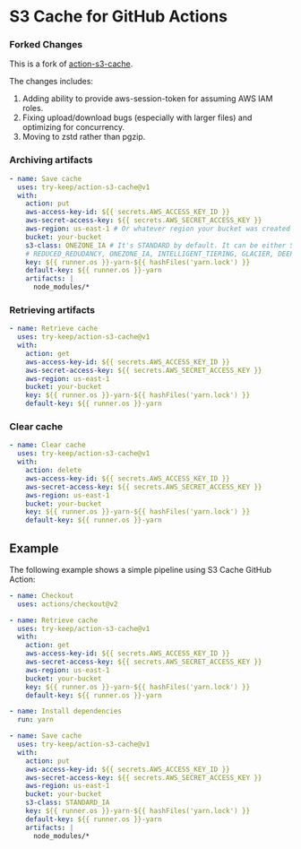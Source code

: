 # S3 Cache for GitHub Actions

### Forked Changes
This is a fork of [action-s3-cache](https://github.com/try-keep/action-s3-cache).

The changes includes:
1. Adding ability to provide aws-session-token for assuming AWS IAM roles.
2. Fixing upload/download bugs (especially with larger files) and optimizing for concurrency.
3. Moving to zstd rather than pgzip.

### Archiving artifacts

```yml
- name: Save cache
  uses: try-keep/action-s3-cache@v1
  with:
    action: put
    aws-access-key-id: ${{ secrets.AWS_ACCESS_KEY_ID }}
    aws-secret-access-key: ${{ secrets.AWS_SECRET_ACCESS_KEY }}
    aws-region: us-east-1 # Or whatever region your bucket was created
    bucket: your-bucket
    s3-class: ONEZONE_IA # It's STANDARD by default. It can be either STANDARD,
    # REDUCED_REDUDANCY, ONEZONE_IA, INTELLIGENT_TIERING, GLACIER, DEEP_ARCHIVE or STANDARD_IA.
    key: ${{ runner.os }}-yarn-${{ hashFiles('yarn.lock') }}
    default-key: ${{ runner.os }}-yarn
    artifacts: |
      node_modules/*
```

### Retrieving artifacts

```yml
- name: Retrieve cache
  uses: try-keep/action-s3-cache@v1
  with:
    action: get
    aws-access-key-id: ${{ secrets.AWS_ACCESS_KEY_ID }}
    aws-secret-access-key: ${{ secrets.AWS_SECRET_ACCESS_KEY }}
    aws-region: us-east-1
    bucket: your-bucket
    key: ${{ runner.os }}-yarn-${{ hashFiles('yarn.lock') }}
    default-key: ${{ runner.os }}-yarn
```

### Clear cache

```yml
- name: Clear cache
  uses: try-keep/action-s3-cache@v1
  with:
    action: delete
    aws-access-key-id: ${{ secrets.AWS_ACCESS_KEY_ID }}
    aws-secret-access-key: ${{ secrets.AWS_SECRET_ACCESS_KEY }}
    aws-region: us-east-1
    bucket: your-bucket
    key: ${{ runner.os }}-yarn-${{ hashFiles('yarn.lock') }}
    default-key: ${{ runner.os }}-yarn
```

## Example

The following example shows a simple pipeline using S3 Cache GitHub Action:

```yml
- name: Checkout
  uses: actions/checkout@v2

- name: Retrieve cache
  uses: try-keep/action-s3-cache@v1
  with:
    action: get
    aws-access-key-id: ${{ secrets.AWS_ACCESS_KEY_ID }}
    aws-secret-access-key: ${{ secrets.AWS_SECRET_ACCESS_KEY }}
    aws-region: us-east-1
    bucket: your-bucket
    key: ${{ runner.os }}-yarn-${{ hashFiles('yarn.lock') }}
    default-key: ${{ runner.os }}-yarn

- name: Install dependencies
  run: yarn

- name: Save cache
  uses: try-keep/action-s3-cache@v1
  with:
    action: put
    aws-access-key-id: ${{ secrets.AWS_ACCESS_KEY_ID }}
    aws-secret-access-key: ${{ secrets.AWS_SECRET_ACCESS_KEY }}
    aws-region: us-east-1
    bucket: your-bucket
    s3-class: STANDARD_IA
    key: ${{ runner.os }}-yarn-${{ hashFiles('yarn.lock') }}
    default-key: ${{ runner.os }}-yarn
    artifacts: |
      node_modules/*
```
